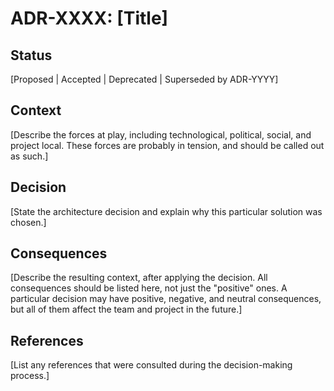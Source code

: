 # ADR-XXXX: [Title]

## Status

[Proposed | Accepted | Deprecated | Superseded by ADR-YYYY]

## Context

[Describe the forces at play, including technological, political, social, and project local. These forces are probably in tension, and should be called out as such.]

## Decision

[State the architecture decision and explain why this particular solution was chosen.]

## Consequences

[Describe the resulting context, after applying the decision. All consequences should be listed here, not just the "positive" ones. A particular decision may have positive, negative, and neutral consequences, but all of them affect the team and project in the future.]

## References

[List any references that were consulted during the decision-making process.]